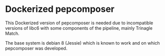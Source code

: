 # Dockerized pepcomposer

This Dockerized version of pepcomposer is needed due to incompatible versions of libc6 with some components of the pipeline, mainly Trinagle Match.

The base system is debian 8 (Jessie) which is known to work and on which pepcomposer was developed.
